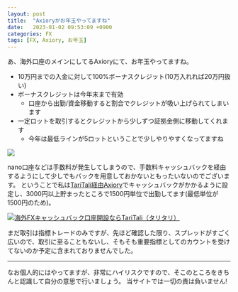 ```yaml
---
layout: post
title:  "Axioryがお年玉やってますね"
date:   2023-01-02 09:53:09 +0900
categories: FX
tags: [FX, Axiory, お年玉]
---
```


あ、海外口座のメインにしてるAxioryにて、お年玉やってますね。

- 10万円までの入金に対して100%ボーナスクレジット(10万入れれば20万円扱い)
- ボーナスクレジットは今年末まで有効
    - 口座から出勤/資金移動すると割合でクレジットが吸い上げられてしまいます
- 一定ロットを取引するとクレジットから少しずつ証拠金側に移動してくれます
    - 今年は最低ラインが5ロットということで少しやりやすくなってますね

![](/images/Axiory-otoshidama.png)

nano口座などは手数料が発生してしまうので、手数料キャッシュバックを経由するようにして少しでもバックを用意しておかないともったいないのでございます。
ということで私は[TariTali経由Axiory](https://taritali.com/client/click.php?id=5448&r=https://taritali.com/axiory)でキャッシュバックがかかるように設定し、3000円以上貯まったところで1500円単位で出勤してます(最低単位が1500円のため)。

<a href='https://taritali.com/client/click.php?id=544'><img src='https://taritali.com/client/images/300250.gif' alt="海外FXキャッシュバック口座開設ならTariTali（タリタリ）"></a>

まだ取引は指標トレードのみですが、先ほど確認した限り、スプレッドがすごく広いので、取引に至ることもないし、そもそも重要指標としてのカウントを受けてないのか予定に含まれておりませんでした。

---

なお個人的にはやってますが、非常にハイリスクですので、そこのところをきちんと認識して自分の意思で行いましょう。
当サイトでは一切の責は負いません!
